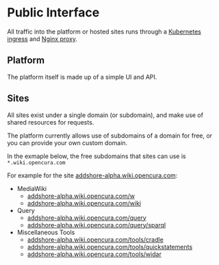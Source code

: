 # Public Interface

All traffic into the platform or hosted sites runs through a [Kubernetes ingress](services/ingress) and [Nginx proxy](services/platform-nginx).

## Platform

The platform itself is made up of a simple UI and API.

## Sites

All sites exist under a single domain (or subdomain), and make use of shared resources for requests.

The platform currently allows use of subdomains of a domain for free, or you can provide your own custom domain.

In the exmaple below, the free subdomains that sites can use is `*.wiki.opencura.com`

For example for the site [addshore-alpha.wiki.opencura.com](https://addshore-alpha.wiki.opencura.com):

- MediaWiki
  - [addshore-alpha.wiki.opencura.com/w](https://addshore-alpha.wiki.opencura.com/w)
  - [addshore-alpha.wiki.opencura.com/wiki](https://addshore-alpha.wiki.opencura.com/wiki)
- Query
  - [addshore-alpha.wiki.opencura.com/query](https://addshore-alpha.wiki.opencura.com/query)
  - [addshore-alpha.wiki.opencura.com/query/sparql](https://addshore-alpha.wiki.opencura.com/query/sparql)
- Miscellaneous Tools
  - [addshore-alpha.wiki.opencura.com/tools/cradle](https://addshore-alpha.wiki.opencura.com/tools/cradle)
  - [addshore-alpha.wiki.opencura.com/tools/quickstatements](https://addshore-alpha.wiki.opencura.com/tools/quickstatements)
  - [addshore-alpha.wiki.opencura.com/tools/widar](https://addshore-alpha.wiki.opencura.com/tools/widar)
